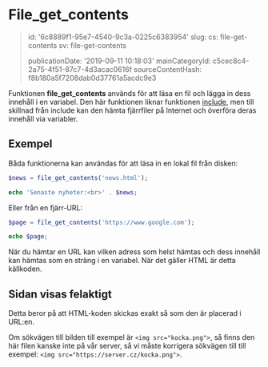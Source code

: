 File_get_contents
=================

> id: '6c8889f1-95e7-4540-9c3a-0225c6383954'
> slug:
> 	cs: file-get-contents
> 	sv: file-get-contents
> 
> publicationDate: '2019-09-11 10:18:03'
> mainCategoryId: c5cec8c4-2a75-4f51-87c7-4d3acac0616f
> sourceContentHash: f8b180a5f7208dab0d37761a5acdc9e3

Funktionen **file_get_contents** används för att läsa en fil och lägga in dess innehåll i en variabel. Den här funktionen liknar funktionen <a href="/include">include</a>, men till skillnad från include kan den hämta fjärrfiler på Internet och överföra deras innehåll via variabler.

Exempel
------

Båda funktionerna kan användas för att läsa in en lokal fil från disken:

```php
$news = file_get_contents('news.html');

echo 'Senaste nyheter:<br>' . $news;
```

Eller från en fjärr-URL:

```php
$page = file_get_contents('https://www.google.com');

echo $page;
```

När du hämtar en URL kan vilken adress som helst hämtas och dess innehåll kan hämtas som en sträng i en variabel. När det gäller HTML är detta källkoden.

Sidan visas felaktigt
----------------------------

Detta beror på att HTML-koden skickas exakt så som den är placerad i URL:en.

Om sökvägen till bilden till exempel är `<img src="kocka.png">`, så finns den här filen kanske inte på vår server, så vi måste korrigera sökvägen till till exempel: `<img src="https://server.cz/kocka.png">`.
